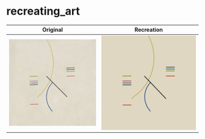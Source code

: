 # recreating_art

| Original | Recreation |
| ------ | ------- |
| ![figures/curves_and_straights_original.png](figures/curves_and_straights_original.png) | ![figures/curves_and_straights.png](figures/curves_and_straights.png) |
